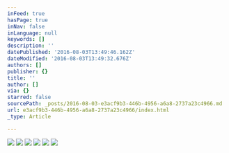 ```yaml
---
inFeed: true
hasPage: true
inNav: false
inLanguage: null
keywords: []
description: ''
datePublished: '2016-08-03T13:49:46.162Z'
dateModified: '2016-08-03T13:49:32.676Z'
authors: []
publisher: {}
title: ''
author: []
via: {}
starred: false
sourcePath: _posts/2016-08-03-e3acf9b3-446b-4956-a6a8-2737a23c4966.md
url: e3acf9b3-446b-4956-a6a8-2737a23c4966/index.html
_type: Article

---
```

![](https://the-grid-user-content.s3-us-west-2.amazonaws.com/d6eaee66-c04b-4a39-99c3-3044ccb25ab0.png)
![](https://the-grid-user-content.s3-us-west-2.amazonaws.com/799bd981-10fa-4092-8c8e-3442acf1db1d.jpg)
![](https://the-grid-user-content.s3-us-west-2.amazonaws.com/13893839-0806-493e-b2ef-ef7a0a6fe83b.jpg)
![](https://the-grid-user-content.s3-us-west-2.amazonaws.com/12625f2d-1a62-4c4c-bd27-307a91fd7c50.jpg)
![](https://the-grid-user-content.s3-us-west-2.amazonaws.com/99a3a43e-bd83-4d52-9a55-386e62405cb4.jpg)
![](https://the-grid-user-content.s3-us-west-2.amazonaws.com/8fe4ae93-ff4b-4b44-bbe9-f3b3dc294cc9.jpg)